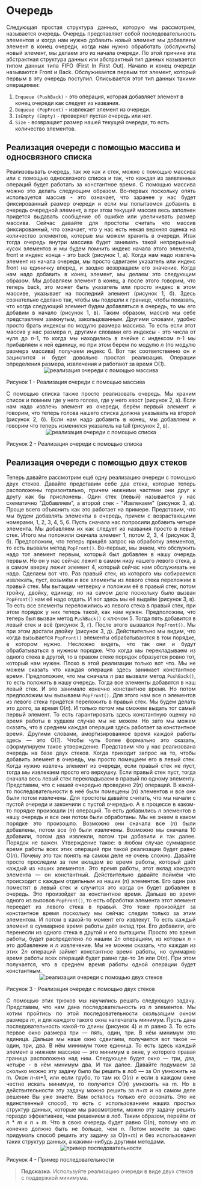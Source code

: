 <h1>Очередь</h1>
<div align="justify">
Следующая простая структура данных, которую мы рассмотрим, называется очередь. 
Очередь представляет собой последовательность элементов
и когда нам нужно добавить новый элемент мы добавляем элемент в конец очереди, когда нам нужно обработать (обслужить) 
новый элемент, мы делаем это из начала очереди. По этой причине эта абстрактная структура данных или абстрактный тип 
данных называется типом данных типа FIFO (First In First Out). Начало и конец очереди называются Front и Back.  
Обслуживается первым тот элемент, который первым в эту очередь поступил. Описывается этот тип данных такими 
операциями:
</div>
<ol>
<li><code>Enqueue (PushBack)</code> - это операция, которая добавляет элемент в конец очереди как следует из названия.</li>
<li><code>Dequeue (PopFront)</code> - извлекает элемент из очереди.</li>
<li><code>IsEmpty (Empty)</code> - проверяет пустая очередь или нет.</li>
<li><code>Size</code> - возвращает размер нашей текущей очереди, то есть количество элементов.</li>
</ol>
<h2>Реализация очереди с помощью массива и односвязного списка</h2>
<div align="justify">
Реализовывать очередь, так же как и стек, можно с помощью массива или с помощью односвязного списка 
и так, что каждая из заявленных операций будет работать за константное время. С помощью массива можно это делать 
следующим образом. Во-первых поскольку опять используется массив - это означает, что заранее у нас будет 
фиксированный размер очереди и если мы попытаемся добавить в очередь очередной элемент, а при этом текущий массив 
весь заполнен придется выдавать сообщение об ошибке или увеличивать размер массива. 
Сейчас давайте для простоты считать что массив фиксированный, что означает, что у нас есть некая верхняя оценка 
на количество элементов, которые мы можем хранить в очереди. Итак тогда очередь внутри массива будет занимать 
такой непрерывный кусок элементов и мы будем помнить индекс начала этого элемента, front и индекс конца - это back 
(рисунок 1, а). Когда нам надо извлечь элемент из начала очереди, мы просто сдвигаем указатель или индекс front на 
единичку вперед, и заодно возвращаем его значение. Когда нам надо добавить в конец элемент, мы делаем это
следующим образом. Мы добавляем элемент в конец, а после этого говорим, что теперь back, это может быть 
указатель или просто индекс в этом массиве, указывает на последний элемент (рисунок 1, б). Здесь сознательно сделано 
так, чтобы мы подошли к границе, чтобы показать, что когда следующий элемент будем добавляться в очередь, то мы его 
добавим в начало (рисунок 1, в). Таким образом, массив мы себе представляем замкнутым, закольцованным. Другими словами, удобно
просто брать индексы по модулю размера массива. То есть если этот массив у нас размера <em>n</em>, 
другими словами его индексы - это числа от нуля до <em>n</em>-1, то когда мы находились в ячейке с индексом <em>n</em>-1 мы 
прибавляем к ней единицу, но при этом берем по модулю <em>n</em> (по модулю размера массива) получаем индекс 0. Вот так
соответственно он и зациклится и будет довольно простая реализация. Операции определения размера, извлечения и 
работают за время О(<em>1</em>).</div>
<div align="center">
<img src="/images/queue/image1.svg" alt="реализация очереди с помощью массива" />
</div>
<p>Рисунок 1 - Реализация очереди с помощью массива</p>
<div align="justify">
С помощью списка также просто реализовать очередь. Мы храним список и помним где у него голова, где у него хвост (рисунок 2, а).
Если нам надо извлечь элемент из очереди, берём первый элемент и говорим, что
теперь голова нашего списка должна указывать на второй (рисунок 2, б). Если нам надо добавить в конец, мы добавляем 
и говорим что теперь изменился указатель на tail (рисунок 2, в).</div>
<div align="center">
<img src="/images/queue/image2.svg" alt="реализация очереди с помощью списка" />
</div>
<p>Рисунок 2 - Реализация очереди с помощью списка</p>
<h2>Реализация очереди с помощью двух стеков</h2>
<div align="justify">
Теперь давайте рассмотрим ещё одну реализацию очереди с помощью двух стеков. Давайте представим себе два стека, которые 
теперь расположены горизонтально, причем нижними частями они друг к другу как бы прислонены. Один стек (левый) 
называется у нас схематично "Добавляем", а второй стек - "Извлекаем" (рисунок 3, а). Проще всего объяснить как это 
работает на примере. Представим, что мы будем добавлять элементы в очередь, причем с возрастающими номерами,
1, 2, 3, 4, 5, 6. Пусть сначала нас попросили добавить четыре элемента. Мы добавляем их как следует из названия 
просто в левый стек. Итого мы положили сначала элемент 1, потом 2, 3, 4 (рисунок 3, б). Предположим, что теперь 
пришёл запрос на обработку элементов, то есть вызвали метод <code>PopFront()</code>. Во-первых, мы знаем, что обслужить надо 
тот элемент первым, который был добавлен в нашу очередь первым. Но он у нас сейчас лежит в самом низу нашего 
левого стека, а в самом вверху лежит элемент 4, который сейчас нам обслуживать не надо. Сделаем вот что. Раз правый стек,
из которого мы собираемся извлекать, пуст, возьмём и все элементы из левого стека 
переложим в правый стек. Мы вытащим четверку и положим её в правый стек, потом тройку, двойку, единицу, но на самом 
деле поскольку было вызван <code>PopFront()</code> нам её надо отдать. И вот здесь мы её выдаём (рисунок 3, в). То есть все 
элементы переложились из левого стека в правый стек, при этом порядок у них теперь такой, как нам нужен. Предположим, 
что теперь был вызван метод <code>PushBack()</code> c ключом 5. Тогда пять добавится в левый стек и всё (рисунок 3, г). После этого вызвался
<code>PopFront()</code>. Мы при этом достали двойку (рисунок 3, д). Действительно мы видим, что когда вызывается <code>PopFront()</code>
элементы обрабатываются в том порядке, в котором нужно. Несложно видеть, что так они и будут обрабатываться в нужном порядке. Что когда мы 
перекладываем из одного стека в другой, то в правом стеке порядок образуется ровно тот, который нам нужен. 
Плохо в этой реализации только вот что. Мы не можем сказать что каждая операция здесь занимает константное время.
Предположим, что мы сначала <em>n</em> раз вызвали метод <code>PushBack()</code>, то есть положить в нашу очередь. Тогда все элементы 
добавятся в наш левый стек. И это занимало конечно константное время. Но потом предположим мы вызываем <code>PopFront()</code>. 
Для этого нам все <em>n</em> элементов из левого стека придётся переложить в правый стек. Мы будем делать это долго,
за время О(<em>n</em>). И только потом мы сможем выдать тот самый первый элемент. То есть гарантировать здесь 
константную оценку на время работы в худшем случае мы не можем. Но зато мы можем сказать, что в среднем каждая 
операция здесь работает за константное время. Другими словами, амортизированное время каждой работы здесь — это 
О(<em>1</em>). Чтобы чуть более формально это сказать, сформулируем такое утверждение. Представим что у нас реализована очередь на базе двух стеков. Когда приходит запрос на то, чтобы добавить элемент в очередь, мы просто помещаем его в левый стек. Когда нужно извлечь элемент 
из очереди, если правый стек не пуст, тогда мы извлекаем просто его верхушку. Если правый стек пуст, тогда сначала
весь левый стек перекладываем в правый по одному элементу. Представим, что с нашей очередью 
проведено 2(<em>n</em>) операций. В какой-то последовательности в неё были помещены (<em>n</em>) элементов и все они были потом 
извлечены. Для простоты давайте считать, что мы начали с пустой очереди и закончили с пустой очередью. А в процессе в
каком-то порядке произошли (<em>n</em>) операций. То есть добавились <em>n</em> элементов в нашу очередь и все они потом были
обработаны. Мы не знаем в каком порядке это произошло. Возможно они сначала все (<em>n</em>) были добавлены, потом 
все (<em>n</em>) были извлечены. Возможно мы сначала 10 добавили, потом два извлекли, потом три добавили и так
далее. Порядок не важен. Утверждение такое: в любом случае суммарное время работы всех этих операций при такой 
реализации будет равно О(<em>n</em>). Почему это так понять на самом деле не очень сложно. Давайте просто проследим 
за тем вкладом во время работы, который даёт каждый из наших элементов. Это время работы, этот 
вклад каждого элемента — он константный. Действительно давайте поймём что происходит с каждым отдельным из 
наших (<em>n</em>) элементов. Его один раз поместят в левый стек и случится это когда он будет добавлен в очередь. 
Это произойдет за константное время. Дальше во время одного из вызовов <code>PopFront()</code>, то есть обработки элемента этот 
элемент переедет из левого стека в правый. Это тоже произойдет за константное время поскольку мы сейчас следим только 
за этим элементом. И потом в какой-то момент его извлекут. То есть каждый элемент в суммарное время 
работы даёт вклад три. Его добавили, его перенесли из одного стека в другой и его вытащили. Просто это время работы, 
будет распределено по нашим 2<em>n</em> операциям, из которых <em>n</em> - это добавление и <em>n</em> извлечение. Мы не можем 
сказать, что каждая из этих 2<em>n</em> операций займет константное время работы, но 
суммарно время работы всех операций будет равно где-то 3<em>n</em> или О(<em>n</em>). При этом получается, что в 
среднем время работы одной операции будет константным.</div>
<div align="center">
<img src="/images/queue/image3.svg" alt="реализация очереди с помощью двух стеков" />
</div>
<p>Рисунок 3 - Реализация очереди с помощью двух стеков</p>
<div align="justify">
С помощью этих трюков мы научились решать следующую задачу. 
Представим, что нам дана последовательность из <em>n</em> элементов. Мы хотим пройтись по этой последовательности скользящим 
окном размера <em>m</em>, и для каждого такого окна напечатать минимум. Пусть дана последовательность какой-то длины (рисунок 4) 
и m равно 3. То есть первое окно размера три — пять, один, три. В нём минимум это единица. 
Дальше мы наше окно сдвигаем, получается вот такое — один, три, два. В нём минимум тоже единица. То есть здесь 
каждый элемент в нижнем массиве — это минимум в окне, у которого правая граница расположена над ним. Следующее будет окно — три,
два, четыре - в нём минимум два. И так далее. Давайте подумаем за сколько можно эту задачу было бы решить 
в лоб — за О<em>n</em> умножить на m. Окон <em>n</em>-<em>m</em>+1, или если грубо, то там их О(<em>n</em>) и если в каждом 
окне честно искать минимум, то получится О(<em>n</em>) умножить на m. Но в действительности эту задачу можно решить за 
<em>n</em>+<em>m</em> и на самом деле решение Вы уже знаете. Вам осталось только его осознать. Это не единственный способ, 
то есть с использованием наших простых структур данных, которые мы рассмотрели, можно эту задачу решить гораздо 
эффективнее, чем решением в лоб. Таким образом, перейти от <em>n</em> * <em>m</em> к <em>n</em> + <em>m</em>. Что в свою очередь будет равно О(<em>n</em>), 
потому что <em>m</em> конечно должно быть не больше, чем <em>n</em>. Потом можете за одно придумать
способ решить эту задачу за О(<em>n</em>+<em>m</em>) и без использования таких структур данных, а какими-нибудь 
другими методами.
</div>
<div align="center">
<img src="/images/queue/image4.svg" alt="пример последовательности" />
</div>
<p>Рисунок 4 - Пример последовательности</p>

<blockquote><strong>Подсказка.</strong> Используйте реализацию очереди в виде двух стеков с поддержкой минимума.</blockquote>